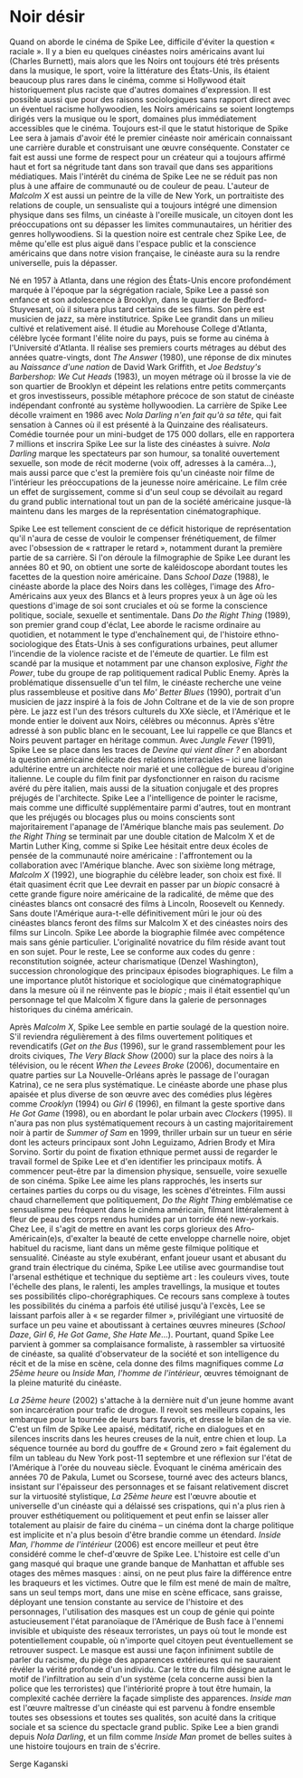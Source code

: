 # Noir désir

Quand on aborde le cinéma de Spike Lee, difficile d'éviter la question « raciale ». Il y a bien eu quelques cinéastes noirs américains avant lui (Charles Burnett), mais alors que les Noirs ont toujours été très présents dans la musique, le sport, voire la littérature des États-Unis, ils étaient beaucoup plus rares dans le cinéma, comme si Hollywood était historiquement plus raciste que d'autres domaines d'expression. Il est possible aussi que pour des raisons sociologiques sans rapport direct avec un éventuel racisme hollywoodien, les Noirs américains se soient longtemps dirigés vers la musique ou le sport, domaines plus immédiatement accessibles que le cinéma. Toujours est-il que le statut historique de Spike Lee sera à jamais d'avoir été le premier cinéaste noir américain connaissant une carrière durable et construisant une œuvre conséquente. Constater ce fait est aussi une forme de respect pour un créateur qui a toujours affirmé haut et fort sa négritude tant dans son travail que dans ses apparitions médiatiques. Mais l'intérêt du cinéma de Spike Lee ne se réduit pas non plus à une affaire de communauté ou de couleur de peau. L'auteur de _Malcolm X_ est aussi un peintre de la ville de New York, un portraitiste des relations de couple, un sensualiste qui a toujours intégré une dimension physique dans ses films, un cinéaste à l'oreille musicale, un citoyen dont les préoccupations ont su dépasser les limites communautaires, un héritier des genres hollywoodiens. Si la question noire est centrale chez Spike Lee, de même qu'elle est plus aiguë dans l'espace public et la conscience américains que dans notre vision française, le cinéaste aura su la rendre universelle, puis la dépasser.

Né en 1957 à Atlanta, dans une région des États-Unis encore profondément marquée à l'époque par la ségrégation raciale, Spike Lee a passé son enfance et son adolescence à Brooklyn, dans le quartier de Bedford-Stuyvesant, où il situera plus tard certains de ses films. Son père est musicien de jazz, sa mère institutrice. Spike Lee grandit dans un milieu cultivé et relativement aisé. Il étudie au Morehouse College d'Atlanta, célèbre lycée formant l'élite noire du pays, puis se forme au cinéma à l'Université d'Atlanta. Il réalise ses premiers courts métrages au début des années quatre-vingts, dont _The Answer_ (1980), une réponse de dix minutes au _Naissance d'une nation_ de David Wark Griffith, et _Joe Bedstuy's Barbershop: We Cut Heads_ (1983), un moyen métrage où il brosse la vie de son quartier de Brooklyn et dépeint les relations entre petits commerçants et gros investisseurs, possible métaphore précoce de son statut de cinéaste indépendant confronté au système hollywoodien. La carrière de Spike Lee décolle vraiment en 1986 avec _Nola Darling n'en fait qu'à sa tête_, qui fait sensation à Cannes où il est présenté à la Quinzaine des réalisateurs. Comédie tournée pour un mini-budget de 175 000 dollars, elle en rapportera 7 millions et inscrira Spike Lee sur la liste des cinéastes à suivre. _Nola Darling_ marque les spectateurs par son humour, sa tonalité ouvertement sexuelle, son mode de récit moderne (voix off, adresses à la caméra...), mais aussi parce que c'est la première fois qu'un cinéaste noir filme de l'intérieur les préoccupations de la jeunesse noire américaine. Le film crée un effet de surgissement, comme si d'un seul coup se dévoilait au regard du grand public international tout un pan de la société américaine jusque-là maintenu dans les marges de la représentation cinématographique.

Spike Lee est tellement conscient de ce déficit historique de représentation qu'il n'aura de cesse de vouloir le compenser frénétiquement, de filmer avec l'obsession de « rattraper le retard », notamment durant la première partie de sa carrière. Si l'on déroule la filmographie de Spike Lee durant les années 80 et 90, on obtient une sorte de kaléidoscope abordant toutes les facettes de la question noire américaine. Dans _School Daze_ (1988), le cinéaste aborde la place des Noirs dans les collèges, l'image des Afro-Américains aux yeux des Blancs et à leurs propres yeux à un âge où les questions d'image de soi sont cruciales et où se forme la conscience politique, sociale, sexuelle et sentimentale. Dans _Do the Right Thing_ (1989), son premier grand coup d'éclat, Lee aborde le racisme ordinaire au quotidien, et notamment le type d'enchaînement qui, de l'histoire ethno-sociologique des États-Unis à ses configurations urbaines, peut allumer l'incendie de la violence raciste et de l'émeute de quartier. Le film est scandé par la musique et notamment par une chanson explosive, _Fight the Power_, tube du groupe de rap politiquement radical Public Enemy. Après la problématique dissensuelle d'un tel film, le cinéaste recherche une veine plus rassembleuse et positive dans _Mo' Better Blues_ (1990), portrait d'un musicien de jazz inspiré à la fois de John Coltrane et de la vie de son propre père. Le jazz est l'un des trésors culturels du XXe siècle, et l'Amérique et le monde entier le doivent aux Noirs, célèbres ou méconnus. Après s'être adressé à son public blanc en le secouant, Lee lui rappelle ce que Blancs et Noirs peuvent partager en héritage commun. Avec _Jungle Fever_ (1991), Spike Lee se place dans les traces de _Devine qui vient dîner ?_ en abordant la question américaine délicate des relations interraciales – ici une liaison adultérine entre un architecte noir marié et une collègue de bureau d'origine italienne. Le couple du film finit par dysfonctionner en raison du racisme avéré du père italien, mais aussi de la situation conjugale et des propres préjugés de l'architecte. Spike Lee a l'intelligence de pointer le racisme, mais comme une difficulté supplémentaire parmi d'autres, tout en montrant que les préjugés ou blocages plus ou moins conscients sont majoritairement l'apanage de l'Amérique blanche mais pas seulement. _Do the Right Thing_ se terminait par une double citation de Malcolm X et de Martin Luther King, comme si Spike Lee hésitait entre deux écoles de pensée de la communauté noire américaine : l'affrontement ou la collaboration avec l'Amérique blanche. Avec son sixième long métrage, _Malcolm X_ (1992), une biographie du célèbre leader, son choix est fixé. Il était quasiment écrit que Lee devrait en passer par un _biopic_ consacré à cette grande figure noire américaine de la radicalité, de même que des cinéastes blancs ont consacré des films à Lincoln, Roosevelt ou Kennedy. Sans doute l'Amérique aura-t-elle définitivement mûri le jour où des cinéastes blancs feront des films sur Malcolm X et des cinéastes noirs des films sur Lincoln. Spike Lee aborde la biographie filmée avec compétence mais sans génie particulier. L'originalité novatrice du film réside avant tout en son sujet. Pour le reste, Lee se conforme aux codes du genre : reconstitution soignée, acteur charismatique (Denzel Washington), succession chronologique des principaux épisodes biographiques. Le film a une importance plutôt historique et sociologique que cinématographique dans la mesure où il ne réinvente pas le _biopic_ ; mais il était essentiel qu'un personnage tel que Malcolm X figure dans la galerie de personnages historiques du cinéma américain.

Après _Malcolm X_, Spike Lee semble en partie soulagé de la question noire. S'il reviendra régulièrement à des films ouvertement politiques et revendicatifs (_Get on the Bus_ (1996), sur le grand rassemblement pour les droits civiques, _The Very Black Show_ (2000) sur la place des noirs à la télévision, ou le récent _When the Levees Broke_ (2006), documentaire en quatre parties sur La Nouvelle-Orléans après le passage de l'ouragan Katrina), ce ne sera plus systématique. Le cinéaste aborde une phase plus apaisée et plus diverse de son œuvre avec des comédies plus légères comme _Crooklyn_ (1994) ou _Girl 6_ (1996), en filmant la geste sportive dans _He Got Game_ (1998), ou en abordant le polar urbain avec _Clockers_ (1995). Il n'aura pas non plus systématiquement recours à un casting majoritairement noir à partir de _Summer of Sam_ en 1999, thriller urbain sur un tueur en série dont les acteurs principaux sont John Leguizamo, Adrien Brody et Mira Sorvino. Sortir du point de fixation ethnique permet aussi de regarder le travail formel de Spike Lee et d'en identifier les principaux motifs. À commencer peut-être par la dimension physique, sensuelle, voire sexuelle de son cinéma. Spike Lee aime les plans rapprochés, les inserts sur certaines parties du corps ou du visage, les scènes d'étreintes. Film aussi chaud charnellement que politiquement, _Do the Right Thing_ emblématise ce sensualisme peu fréquent dans le cinéma américain, filmant littéralement à fleur de peau des corps rendus humides par un torride été new-yorkais. Chez Lee, il s'agit de mettre en avant les corps glorieux des Afro-Américain(e)s, d'exalter la beauté de cette enveloppe charnelle noire, objet habituel du racisme, liant dans un même geste filmique politique et sensualité. Cinéaste au style exubérant, enfant joueur usant et abusant du grand train électrique du cinéma, Spike Lee utilise avec gourmandise tout l'arsenal esthétique et technique du septième art : les couleurs vives, toute l'échelle des plans, le ralenti, les amples travellings, la musique et toutes ses possibilités clipo-chorégraphiques. Ce recours sans complexe à toutes les possibilités du cinéma a parfois été utilisé jusqu'à l'excès, Lee se laissant parfois aller à « se regarder filmer », privilégiant une virtuosité de surface un peu vaine et aboutissant à certaines œuvres mineures (_School Daze_, _Girl 6_, _He Got Game_, _She Hate Me_...). Pourtant, quand Spike Lee parvient à gommer sa complaisance formaliste, à rassembler sa virtuosité de cinéaste, sa qualité d'observateur de la société et son intelligence du récit et de la mise en scène, cela donne des films magnifiques comme _La 25ème heure_ ou _Inside Man, l'homme de l'intérieur_, œuvres témoignant de la pleine maturité du cinéaste.

_La 25ème heure_ (2002) s'attache à la dernière nuit d'un jeune homme avant son incarcération pour trafic de drogue. Il revoit ses meilleurs copains, les embarque pour la tournée de leurs bars favoris, et dresse le bilan de sa vie. C'est un film de Spike Lee apaisé, méditatif, riche en dialogues et en silences inscrits dans les heures creuses de la nuit, entre chien et loup. La séquence tournée au bord du gouffre de « Ground zero » fait également du film un tableau du New York post-11 septembre et une réflexion sur l'état de l'Amérique à l'orée du nouveau siècle. Évoquant le cinéma américain des années 70 de Pakula, Lumet ou Scorsese, tourné avec des acteurs blancs, insistant sur l'épaisseur des personnages et se faisant relativement discret sur la virtuosité stylistique, _La 25ème heure_ est l'œuvre aboutie et universelle d'un cinéaste qui a délaissé ses crispations, qui n'a plus rien à prouver esthétiquement ou politiquement et peut enfin se laisser aller totalement au plaisir de faire du cinéma – un cinéma dont la charge politique est implicite et n'a plus besoin d'être brandie comme un étendard. _Inside Man, l'homme de l'intérieur_ (2006) est encore meilleur et peut être considéré comme le chef-d'œuvre de Spike Lee. L'histoire est celle d'un gang masqué qui braque une grande banque de Manhattan et affuble ses otages des mêmes masques : ainsi, on ne peut plus faire la différence entre les braqueurs et les victimes. Outre que le film est mené de main de maître, sans un seul temps mort, dans une mise en scène efficace, sans graisse, déployant une tension constante au service de l'histoire et des personnages, l'utilisation des masques est un coup de génie qui pointe astucieusement l'état paranoïaque de l'Amérique de Bush face à l'ennemi invisible et ubiquiste des réseaux terroristes, un pays où tout le monde est potentiellement coupable, où n'importe quel citoyen peut éventuellement se retrouver suspect. Le masque est aussi une façon infiniment subtile de parler du racisme, du piège des apparences extérieures qui ne sauraient révéler la vérité profonde d'un individu. Car le titre du film désigne autant le motif de l'infiltration au sein d'un système (cela concerne aussi bien la police que les terroristes) que l'intériorité propre à tout être humain, la complexité cachée derrière la façade simpliste des apparences. _Inside man_ est l'œuvre maîtresse d'un cinéaste qui est parvenu à fondre ensemble toutes ses obsessions et toutes ses qualités, son acuité dans la critique sociale et sa science du spectacle grand public. Spike Lee a bien grandi depuis _Nola Darling_, et un film comme _Inside Man_ promet de belles suites à une histoire toujours en train de s'écrire.

Serge Kaganski

